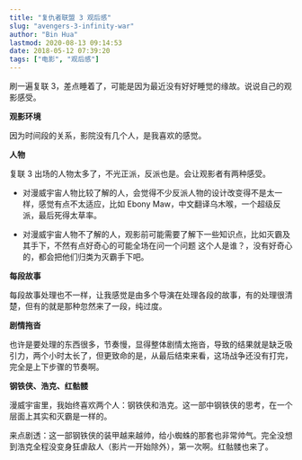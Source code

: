 ```yaml
---
title: "复仇者联盟 3 观后感"
slug: "avengers-3-infinity-war"
author: "Bin Hua"
lastmod: 2020-08-13 09:14:53
date: 2018-05-12 07:39:20
tags: ["电影", "观后感"]
---
```


刷一遍复联 3，差点睡着了，可能是因为最近没有好好睡觉的缘故。说说自己的观影感受。

**观影环境**

因为时间段的关系，影院没有几个人，是我喜欢的感觉。

**人物**

复联 3 出场的人物太多了，不光正派，反派也是。会让观影者有两种感受。

- 对漫威宇宙人物比较了解的人，会觉得不少反派人物的设计改变得不是太一样，感觉有点不太适应，比如 Ebony Maw，中文翻译乌木喉，一个超级反派，最后死得太草率。 
 
- 对漫威宇宙人物不了解的人，观影前可能需要了解下一些知识点，比如灭霸及其手下，不然有点好奇心的可能全场在问一个问题 这个人是谁？，没有好奇心的，都会把他们归类为灭霸手下吧。 

**每段故事**

每段故事处理也不一样，让我感觉是由多个导演在处理各段的故事，有的处理很清楚，但有的就是那种忽然来了一段，纯过度。

**剧情拖沓**

也许是要处理的东西很多，节奏慢，显得整体剧情太拖沓，导致的结果就是缺乏吸引力，两个小时太长了，但更致命的是，从最后结束来看，这场战争还没有打完，完全是上下步骤的节奏啊。

**钢铁侠、浩克、红骷髅**

漫威宇宙里，我始终喜欢两个人：钢铁侠和浩克。这一部中钢铁侠的思考，在一个层面上其实和灭霸是一样的。

来点剧透：这一部钢铁侠的装甲越来越帅，给小蜘蛛的那套也非常帅气。完全没想到浩克全程没变身狂虐敌人（影片一开始除外），第一次啊。红骷髅也来了。